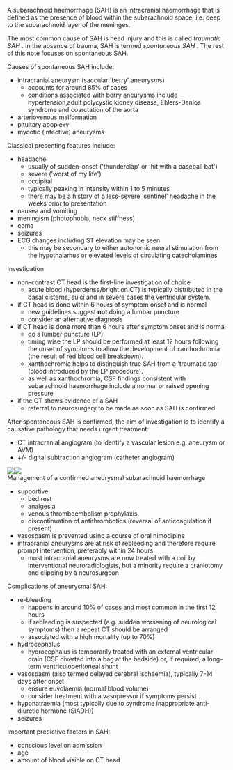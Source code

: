 A subarachnoid haemorrhage (SAH) is an intracranial haemorrhage that is defined as the presence of blood within the subarachnoid space, i.e. deep to the subarachnoid layer of the meninges.  
  
The most common cause of SAH is head injury and this is called  *traumatic SAH* . In the absence of trauma, SAH is termed  *spontaneous SAH* . The rest of this note focuses on spontaneous SAH.  
  
Causes of spontaneous SAH include:   
* intracranial aneurysm (saccular 'berry' aneurysms)
	+ accounts for around 85% of cases
	+ conditions associated with berry aneurysms include hypertension,adult polycystic kidney disease, Ehlers\-Danlos syndrome and coarctation of the aorta
* arteriovenous malformation
* pituitary apoplexy
* mycotic (infective) aneurysms

  
Classical presenting features include:   
* headache
	+ usually of sudden\-onset ('thunderclap' or 'hit with a baseball bat')
	+ severe ('worst of my life')
	+ occipital
	+ typically peaking in intensity within 1 to 5 minutes
	+ there may be a history of a less\-severe 'sentinel' headache in the weeks prior to presentation
* nausea and vomiting
* meningism (photophobia, neck stiffness)
* coma
* seizures
* ECG changes including ST elevation may be seen
	+ this may be secondary to either autonomic neural stimulation from the hypothalamus or elevated levels of circulating catecholamines

  
Investigation  
* non\-contrast CT head is the first\-line investigation of choice
	+ acute blood (hyperdense/bright on CT) is typically distributed in the basal cisterns, sulci and in severe cases the ventricular system.
* if CT head is done within 6 hours of symptom onset and is normal
	+ new guidelines suggest **not** doing a lumbar puncture
	+ consider an alternative diagnosis
* if CT head is done more than 6 hours after symptom onset and is normal
	+ do a lumber puncture (LP)
	+ timing wise the LP should be performed at least 12 hours following the onset of symptoms to allow the development of xanthochromia (the result of red blood cell breakdown).
	+ xanthochromia helps to distinguish true SAH from a 'traumatic tap' (blood introduced by the LP procedure).
	+ as well as xanthochromia, CSF findings consistent with subarachnoid haemorrhage include a normal or raised opening pressure
* if the CT shows evidence of a SAH
	+ referral to neurosurgery to be made as soon as SAH is confirmed

  
After spontaneous SAH is confirmed, the aim of investigation is to identify a causative pathology that needs urgent treatment:  
* CT intracranial angiogram (to identify a vascular lesion e.g. aneurysm or AVM)
* \+/\- digital subtraction angiogram (catheter angiogram)

  
[![](https://d32xxyeh8kfs8k.cloudfront.net/images_Passmedicine/pdd961.png)](https://d32xxyeh8kfs8k.cloudfront.net/images_Passmedicine/pdd961b.png)[![](https://d32xxyeh8kfs8k.cloudfront.net/images_Passmedicine/xrb179.jpg)](https://d32xxyeh8kfs8k.cloudfront.net/images_Passmedicine/xrb179b.jpg)  
Management of a confirmed aneurysmal subarachnoid haemorrhage  
* supportive
	+ bed rest
	+ analgesia
	+ venous thromboembolism prophylaxis
	+ discontinuation of antithrombotics (reversal of anticoagulation if present)
* vasospasm is prevented using a course of oral nimodipine
* intracranial aneurysms are at risk of rebleeding and therefore require prompt intervention, preferably within 24 hours
	+ most intracranial aneurysms are now treated with a coil by interventional neuroradiologists, but a minority require a craniotomy and clipping by a neurosurgeon

  
Complications of aneurysmal SAH:   
* re\-bleeding
	+ happens in around 10% of cases and most common in the first 12 hours
	+ if rebleeding is suspected (e.g. sudden worsening of neurological symptoms) then a repeat CT should be arranged
	+ associated with a high mortality (up to 70%)
* hydrocephalus
	+ hydrocephalus is temporarily treated with an external ventricular drain (CSF diverted into a bag at the bedside) or, if required, a long\-term ventriculoperitoneal shunt
* vasospasm (also termed delayed cerebral ischaemia), typically 7\-14 days after onset
	+ ensure euvolaemia (normal blood volume)
	+ consider treatment with a vasopressor if symptoms persist
* hyponatraemia (most typically due to syndrome inappropriate anti\-diuretic hormone (SIADH))
* seizures

  
  
Important predictive factors in SAH:  
* conscious level on admission
* age
* amount of blood visible on CT head

